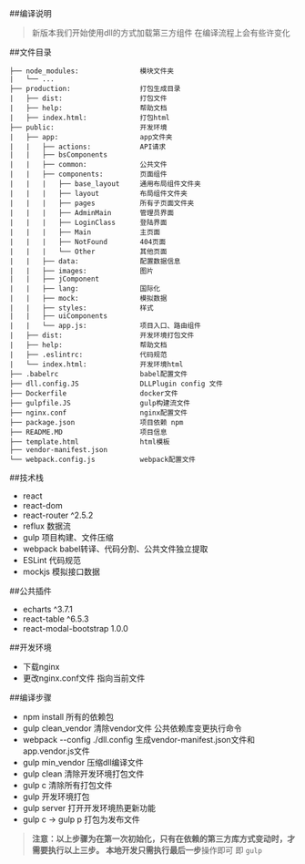 ##编译说明
> 新版本我们开始使用dll的方式加载第三方组件
> 在编译流程上会有些许变化

##文件目录
```
├── node_modules:               模块文件夹
|   └── ...
├── production:                 打包生成目录
|   ├── dist:                   打包文件
|   ├── help:                   帮助文档
|   ├── index.html:             打包html
├── public:                     开发环境
|   ├── app:                    app文件夹
|   |   ├── actions:            API请求
|   |   ├── bsComponents      
|   |   ├── common:             公共文件
|   |   ├── components:         页面组件
|   |   |   ├── base_layout     通用布局组件文件夹
|   |   |   ├── layout          布局组件文件夹
|   |   |   ├── pages           所有子页面文件夹
|   |   |   ├── AdminMain       管理员界面
|   |   |   ├── LoginClass      登陆界面
|   |   |   ├── Main            主页面
|   |   |   ├── NotFound        404页面
|   |   |   └── Other           其他页面
|   |   ├── data:               配置数据信息
|   |   ├── images:             图片
|   |   ├── jComponent  
|   |   ├── lang:               国际化 
|   |   ├── mock:               模拟数据
|   |   ├── styles:             样式
|   |   ├── uiComponents      
|   |   └── app.js:             项目入口、路由组件
|   ├── dist:                   开发环境打包文件
|   ├── help:                   帮助文档
|   ├── .eslintrc:              代码规范
|   └── index.html:             开发环境html
├── .babelrc                    babel配置文件 
├── dll.config.JS               DLLPlugin config 文件
├── Dockerfile                  docker文件
├── gulpfile.JS                 gulp构建流文件
├── nginx.conf                  nginx配置文件
├── package.json                项目依赖 npm
├── README.MD                   项目信息
├── template.html               html模板
├── vendor-manifest.json     
└── webpack.config.js           webpack配置文件
```
##技术栈
* react
* react-dom
* react-router ^2.5.2
* reflux 数据流
* gulp 项目构建、文件压缩
* webpack babel转译、代码分割、公共文件独立提取
* ESLint 代码规范 
* mockjs 模拟接口数据

##公共插件
* echarts ^3.7.1
* react-table ^6.5.3
* react-modal-bootstrap 1.0.0

##开发环境
* 下载nginx
* 更改nginx.conf文件 指向当前文件

##编译步骤
* npm install 所有的依赖包
* gulp clean_vendor 清除vendor文件 公共依赖库变更执行命令
* webpack --config ./dll.config 生成vendor-manifest.json文件和app.vendor.js文件
* gulp min_vendor 压缩dll编译文件
* gulp clean 清除开发环境打包文件
* gulp c 清除所有打包文件
* gulp 开发环境打包
* gulp server 打开开发环境热更新功能
* gulp c -> gulp p 打包为发布文件

> **注意：**以上步骤为在第一次初始化，只有在依赖的第三方库方式变动时，才需要执行以上三步。
> **本地开发**只需执行**最后一步**操作即可
> 即 ```gulp```
